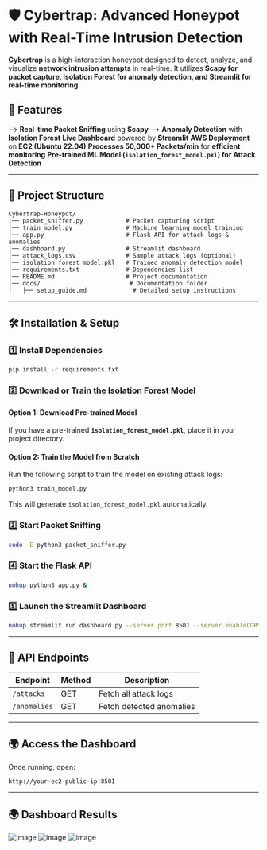 # 🛡️ Cybertrap: Advanced Honeypot with Real-Time Intrusion Detection

**Cybertrap** is a high-interaction honeypot designed to detect, analyze, and visualize **network intrusion attempts** in real-time. It utilizes **Scapy for packet capture, Isolation Forest for anomaly detection, and Streamlit for real-time monitoring**.

## **📌 Features**

 --> **Real-time Packet Sniffing** using **Scapy**
 --> **Anomaly Detection** with **Isolation Forest** 
 **Live Dashboard** powered by **Streamlit**
 **AWS Deployment** on **EC2 (Ubuntu 22.04)**
 **Processes 50,000+ Packets/min** for **efficient monitoring**
 **Pre-trained ML Model (`isolation_forest_model.pkl`) for Attack Detection**

---

## **📁 Project Structure**

```
Cybertrap-Honeypot/
│── packet_sniffer.py            # Packet capturing script
│── train_model.py               # Machine learning model training
│── app.py                       # Flask API for attack logs & anomalies
│── dashboard.py                 # Streamlit dashboard
│── attack_logs.csv              # Sample attack logs (optional)
│── isolation_forest_model.pkl   # Trained anomaly detection model
│── requirements.txt             # Dependencies list
│── README.md                    # Project documentation
│── docs/                         # Documentation folder
│   ├── setup_guide.md             # Detailed setup instructions
```

---

## **🛠️ Installation & Setup**

### **1️⃣ Install Dependencies**

```bash
pip install -r requirements.txt
```

### **2️⃣ Download or Train the Isolation Forest Model**

#### Option 1: Download Pre-trained Model
If you have a pre-trained **`isolation_forest_model.pkl`**, place it in your project directory.

#### Option 2: Train the Model from Scratch
Run the following script to train the model on existing attack logs:

```bash
python3 train_model.py
```

This will generate `isolation_forest_model.pkl` automatically.

### **3️⃣ Start Packet Sniffing**

```bash
sudo -E python3 packet_sniffer.py
```

### **4️⃣ Start the Flask API**

```bash
nohup python3 app.py &
```

### **5️⃣ Launch the Streamlit Dashboard**

```bash
nohup streamlit run dashboard.py --server.port 8501 --server.enableCORS false --server.enableXsrfProtection false --server.headless true &
```

---

## **🔗 API Endpoints**

| Endpoint     | Method | Description              |
| ------------ | ------ | ------------------------ |
| `/attacks`   | GET    | Fetch all attack logs    |
| `/anomalies` | GET    | Fetch detected anomalies |

---

## **🌍 Access the Dashboard**

Once running, open:

```
http://your-ec2-public-ip:8501
```

---

## **🌍 Dashboard Results**
![image](https://github.com/user-attachments/assets/b55e768a-bf38-46fa-9883-1b393f28e46f)
![image](https://github.com/user-attachments/assets/2176ce94-e86e-47d3-9737-c0586f33f850)
![image](https://github.com/user-attachments/assets/32e7594b-7d9d-4927-86d3-046f9d3fb524)






